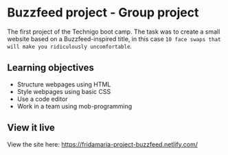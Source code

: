 # Buzzfeed project - Group project

The first project of the Technigo boot camp. The task was to create a small website based on a Buzzfeed-inspired title, in this case `10 face swaps that will make you ridiculously uncomfortable`.

## Learning objectives

* Structure webpages using HTML
* Style webpages using basic CSS
* Use a code editor
* Work in a team using mob-programming

## View it live

View the site here: https://fridamaria-project-buzzfeed.netlify.com/
